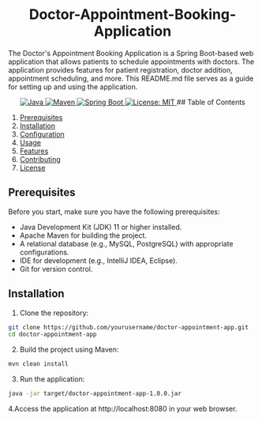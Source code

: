 # <h1 align ="center">Doctor-Appointment-Booking-Application</h1>
The Doctor's Appointment Booking Application is a Spring Boot-based web application that allows patients to schedule appointments with doctors.
The application provides features for patient registration, doctor addition, appointment scheduling, and more. This README.md file serves as a guide for setting up and using the application.
<p align ="center">
<a href="Java url"> 
  <img alt="Java" src="https://img.shields.io/badge/Java->=8-darkblue.svg"/>
</a>
<a href="Maven url"> 
  <img alt="Maven" src="https://img.shields.io/badge/maven-4.0.0-brightgreen.svg"/>
</a>
<a href="Spring Boot url"> 
  <img alt="Spring Boot" src="https://img.shields.io/badge/Spring Boot-3.1.4-brightgreen.svg"/>
</a>
<a href="Spring Boot url"> 
  <img alt="License: MIT" src="https://img.shields.io/badge/License-MIT-yellow.svg"/>
</a>
## Table of Contents

1. [Prerequisites](#prerequisites)
2. [Installation](#installation)
3. [Configuration](#configuration)
4. [Usage](#usage)
5. [Features](#features)
6. [Contributing](#contributing)
7. [License](#license)
## Prerequisites

Before you start, make sure you have the following prerequisites:

- Java Development Kit (JDK) 11 or higher installed.
- Apache Maven for building the project.
- A relational database (e.g., MySQL, PostgreSQL) with appropriate configurations.
- IDE for development (e.g., IntelliJ IDEA, Eclipse).
- Git for version control.
 ## Installation

1. Clone the repository:
 ```bash
 git clone https://github.com/yourusername/doctor-appointment-app.git
 cd doctor-appointment-app
 ```
   
2. Build the project using Maven:
  ``` bash
  mvn clean install
  ```
3. Run the application:
  ``` bash
java -jar target/doctor-appointment-app-1.0.0.jar
  ```
4.Access the application at http://localhost:8080 in your web browser.




















